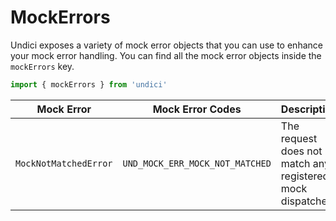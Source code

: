 ﻿# MockErrors

Undici exposes a variety of mock error objects that you can use to enhance your mock error handling.
You can find all the mock error objects inside the `mockErrors` key.

```js
import { mockErrors } from 'undici'
```

| Mock Error            | Mock Error Codes                | Description                                                |
| --------------------- | ------------------------------- | ---------------------------------------------------------- |
| `MockNotMatchedError` | `UND_MOCK_ERR_MOCK_NOT_MATCHED` | The request does not match any registered mock dispatches. |
